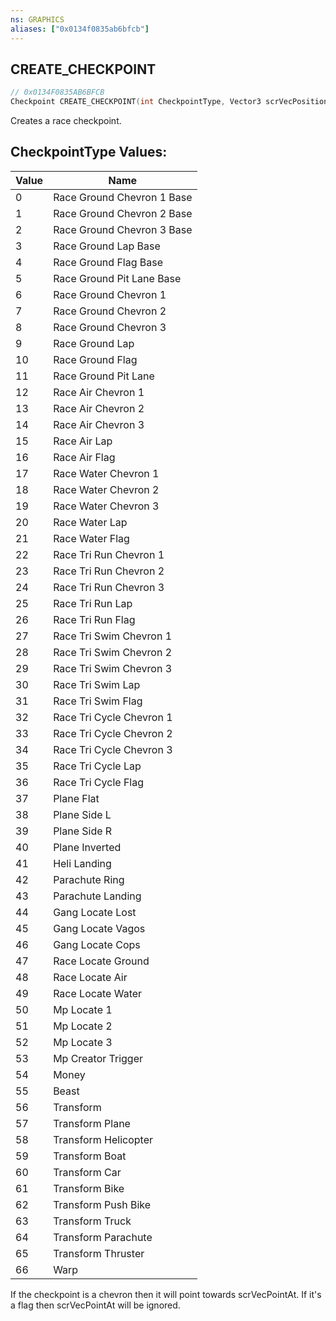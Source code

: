 ```yaml
---
ns: GRAPHICS
aliases: ["0x0134f0835ab6bfcb"]
---
```

## CREATE_CHECKPOINT

```c
// 0x0134F0835AB6BFCB
Checkpoint CREATE_CHECKPOINT(int CheckpointType, Vector3 scrVecPosition, Vector3 scrVecPointAt, float fSize, int colR, int colG, int colB, int colA, int num);
```

Creates a race checkpoint.

## CheckpointType Values:
| Value | Name |
| --- | --- |
| 0 | Race Ground Chevron 1 Base |
| 1 | Race Ground Chevron 2 Base |
| 2 | Race Ground Chevron 3 Base |
| 3 | Race Ground Lap Base |
| 4 | Race Ground Flag Base |
| 5 | Race Ground Pit Lane Base |
| 6 | Race Ground Chevron 1 |
| 7 | Race Ground Chevron 2 |
| 8 | Race Ground Chevron 3 |
| 9 | Race Ground Lap |
| 10 | Race Ground Flag |
| 11 | Race Ground Pit Lane |
| 12 | Race Air Chevron 1 |
| 13 | Race Air Chevron 2 |
| 14 | Race Air Chevron 3 |
| 15 | Race Air Lap |
| 16 | Race Air Flag |
| 17 | Race Water Chevron 1 |
| 18 | Race Water Chevron 2 |
| 19 | Race Water Chevron 3 |
| 20 | Race Water Lap |
| 21 | Race Water Flag |
| 22 | Race Tri Run Chevron 1 |
| 23 | Race Tri Run Chevron 2 |
| 24 | Race Tri Run Chevron 3 |
| 25 | Race Tri Run Lap |
| 26 | Race Tri Run Flag |
| 27 | Race Tri Swim Chevron 1 |
| 28 | Race Tri Swim Chevron 2 |
| 29 | Race Tri Swim Chevron 3 |
| 30 | Race Tri Swim Lap |
| 31 | Race Tri Swim Flag |
| 32 | Race Tri Cycle Chevron 1 |
| 33 | Race Tri Cycle Chevron 2 |
| 34 | Race Tri Cycle Chevron 3 |
| 35 | Race Tri Cycle Lap |
| 36 | Race Tri Cycle Flag |
| 37 | Plane Flat |
| 38 | Plane Side L |
| 39 | Plane Side R |
| 40 | Plane Inverted |
| 41 | Heli Landing |
| 42 | Parachute Ring |
| 43 | Parachute Landing |
| 44 | Gang Locate Lost |
| 45 | Gang Locate Vagos |
| 46 | Gang Locate Cops |
| 47 | Race Locate Ground |
| 48 | Race Locate Air |
| 49 | Race Locate Water |
| 50 | Mp Locate 1 |
| 51 | Mp Locate 2 |
| 52 | Mp Locate 3 |
| 53 | Mp Creator Trigger |
| 54 | Money |
| 55 | Beast |
| 56 | Transform |
| 57 | Transform Plane |
| 58 | Transform Helicopter |
| 59 | Transform Boat |
| 60 | Transform Car |
| 61 | Transform Bike |
| 62 | Transform Push Bike |
| 63 | Transform Truck |
| 64 | Transform Parachute |
| 65 | Transform Thruster |
| 66 | Warp |


If the checkpoint is a chevron then it will point towards scrVecPointAt. If it's a flag then scrVecPointAt will be ignored.

